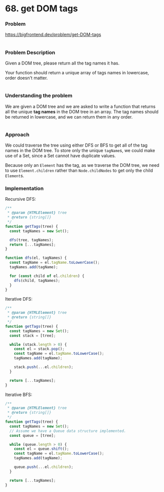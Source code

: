 # 68. get DOM tags

### Problem

https://bigfrontend.dev/problem/get-DOM-tags

#

### Problem Description

Given a DOM tree, please return all the tag names it has.

Your function should return a unique array of tags names in lowercase, order doesn't matter.

#

### Understanding the problem

We are given a DOM tree and we are asked to write a function that returns all the unique **tag names** in the DOM tree in an array. The tag names should be returned in lowercase, and we can return them in any order.

#

### Approach

We could traverse the tree using either DFS or BFS to get all of the tag names in the DOM tree. To store only the unique `tagName`s, we could make use of a Set, since a Set cannot have duplicate values.

Because only an `Element` has the tag, as we traverse the DOM tree, we need to use `Element.children` rather than `Node.childNodes` to get only the child `Element`s.

### Implementation

Recursive DFS:

```js
/**
 * @param {HTMLElement} tree
 * @return {string[]}
 */
function getTags(tree) {
  const tagNames = new Set();

  dfs(tree, tagNames);
  return [...tagNames];
}

function dfs(el, tagNames) {
  const tagName = el.tagName.toLowerCase();
  tagNames.add(tagName);

  for (const child of el.children) {
    dfs(child, tagNames);
  }
}
```

Iterative DFS:

```js
/**
 * @param {HTMLElement} tree
 * @return {string[]}
 */
function getTags(tree) {
  const tagNames = new Set();
  const stack = [tree];

  while (stack.length > 0) {
    const el = stack.pop();
    const tagName = el.tagName.toLowerCase();
    tagNames.add(tagName);

    stack.push(...el.children);
  }

  return [...tagNames];
}
```

Iterative BFS:

```js
/**
 * @param {HTMLElement} tree
 * @return {string[]}
 */
function getTags(tree) {
  const tagNames = new Set();
  // Assume we have a Queue data structure implemented.
  const queue = [tree];

  while (queue.length > 0) {
    const el = queue.shift();
    const tagName = el.tagName.toLowerCase();
    tagNames.add(tagName);

    queue.push(...el.children);
  }

  return [...tagNames];
}
```
